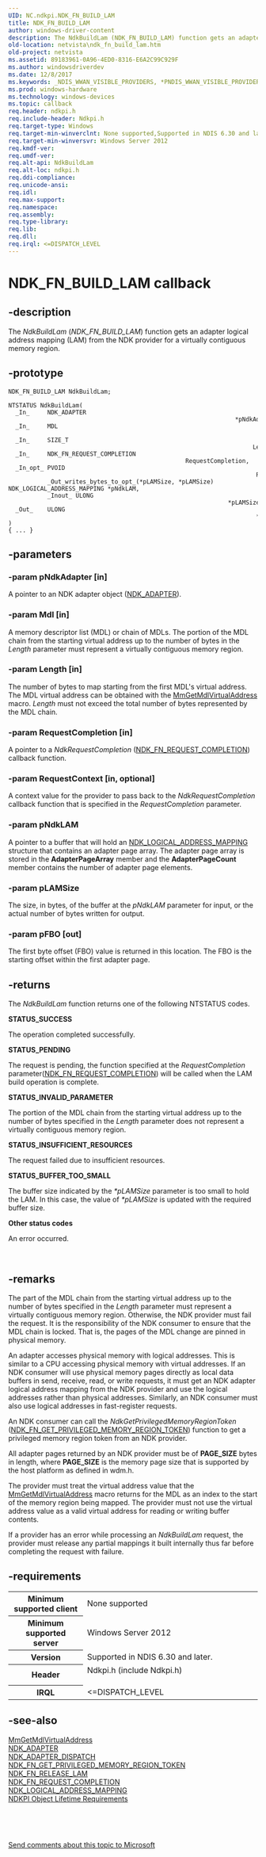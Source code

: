```yaml
---
UID: NC.ndkpi.NDK_FN_BUILD_LAM
title: NDK_FN_BUILD_LAM
author: windows-driver-content
description: The NdkBuildLam (NDK_FN_BUILD_LAM) function gets an adapter logical address mapping (LAM) from the NDK provider for a virtually contiguous memory region.
old-location: netvista\ndk_fn_build_lam.htm
old-project: netvista
ms.assetid: 89183961-0A96-4ED0-8316-E6A2C99C929F
ms.author: windowsdriverdev
ms.date: 12/8/2017
ms.keywords: _NDIS_WWAN_VISIBLE_PROVIDERS, *PNDIS_WWAN_VISIBLE_PROVIDERS, NDIS_WWAN_VISIBLE_PROVIDERS
ms.prod: windows-hardware
ms.technology: windows-devices
ms.topic: callback
req.header: ndkpi.h
req.include-header: Ndkpi.h
req.target-type: Windows
req.target-min-winverclnt: None supported,Supported in NDIS 6.30 and later.
req.target-min-winversvr: Windows Server 2012
req.kmdf-ver: 
req.umdf-ver: 
req.alt-api: NdkBuildLam
req.alt-loc: ndkpi.h
req.ddi-compliance: 
req.unicode-ansi: 
req.idl: 
req.max-support: 
req.namespace: 
req.assembly: 
req.type-library: 
req.lib: 
req.dll: 
req.irql: <=DISPATCH_LEVEL
---
```


# NDK_FN_BUILD_LAM callback



## -description
The <i>NdkBuildLam</i> (<i>NDK_FN_BUILD_LAM</i>) function gets an adapter logical address mapping (LAM) from the NDK provider for a virtually contiguous memory region.



## -prototype

````
NDK_FN_BUILD_LAM NdkBuildLam;

NTSTATUS NdkBuildLam(
  _In_     NDK_ADAPTER                                                                 *pNdkAdapter,
  _In_     MDL                                                                         *Mdl,
  _In_     SIZE_T                                                                      Length,
  _In_     NDK_FN_REQUEST_COMPLETION                                                   RequestCompletion,
  _In_opt_ PVOID                                                                       RequestContext,
           _Out_writes_bytes_to_opt_(*pLAMSize, *pLAMSize) NDK_LOGICAL_ADDRESS_MAPPING *pNdkLAM,
           _Inout_ ULONG                                                               *pLAMSize,
  _Out_    ULONG                                                                       *pFBO
)
{ ... }
````


## -parameters

### -param pNdkAdapter [in]

A pointer to an NDK adapter object (<a href="netvista.ndk_adapter">NDK_ADAPTER</a>).



### -param Mdl [in]

 A memory descriptor list (MDL) or chain of MDLs. The portion of the MDL chain from the starting virtual address up to the number of bytes in the  <i>Length</i> parameter must represent a virtually contiguous memory region.


### -param Length [in]

The number of bytes to map starting from the first MDL's virtual address.  The MDL virtual address can be obtained with the <a href="https://msdn.microsoft.com/library/windows/hardware/ff554539">MmGetMdlVirtualAddress</a> macro. <i>Length</i> must not exceed the total number of bytes represented by the MDL chain.


### -param RequestCompletion [in]

A pointer to a <i>NdkRequestCompletion</i> (<a href="..\ndkpi\nc-ndkpi-ndk_fn_request_completion.md">NDK_FN_REQUEST_COMPLETION</a>) callback function.


### -param RequestContext [in, optional]

A context value for the provider to pass back to the <i>NdkRequestCompletion</i> callback function that is specified in the <i>RequestCompletion</i> parameter.


### -param pNdkLAM 

A pointer to a buffer that will hold an <a href="netvista.ndk_logical_address_mapping">NDK_LOGICAL_ADDRESS_MAPPING</a>  structure that contains an adapter page array. The  adapter page array is stored  in the <b>AdapterPageArray</b> member and the <b>AdapterPageCount</b> member contains the number of adapter page elements.


### -param pLAMSize 

The size, in bytes, of the buffer at the <i>pNdkLAM</i> parameter for input, or the actual number of bytes written for output.


### -param pFBO [out]

The first byte offset (FBO) value is returned in this location. The FBO is the starting offset within the first adapter page.


## -returns
The 
     <i>NdkBuildLam</i> function returns one of the following NTSTATUS codes.
<dl>
<dt><b>STATUS_SUCCESS</b></dt>
</dl>The operation completed successfully.
<dl>
<dt><b>STATUS_PENDING</b></dt>
</dl>The request is pending, the function specified at the <i>RequestCompletion</i>  parameter(<a href="..\ndkpi\nc-ndkpi-ndk_fn_request_completion.md">NDK_FN_REQUEST_COMPLETION</a>) will be called when the LAM build operation is complete.
<dl>
<dt><b>STATUS_INVALID_PARAMETER</b></dt>
</dl>The portion of the MDL chain from the starting virtual address up to the number of bytes specified in the  <i>Length</i> parameter does not represent a virtually contiguous memory region. 
<dl>
<dt><b>STATUS_INSUFFICIENT_RESOURCES</b></dt>
</dl>The  request failed due to insufficient resources. 
<dl>
<dt><b>STATUS_BUFFER_TOO_SMALL</b></dt>
</dl>The buffer size indicated by  the <i>*pLAMSize</i> parameter is too small to hold the LAM.  In this case, the value of <i>*pLAMSize</i> is updated with the required buffer size. 
<dl>
<dt><b>Other status codes</b></dt>
</dl>An error occurred. 

 


## -remarks
The part of the MDL chain from the starting virtual address up to the number of bytes specified in the  <i>Length</i> parameter must represent a virtually contiguous memory region. Otherwise, the NDK provider must fail the request. It is the responsibility of the NDK consumer to ensure that the MDL chain is locked. That is, the pages of the MDL change are pinned in physical memory.

An adapter accesses physical memory with logical addresses. This is similar to a CPU accessing physical memory with virtual addresses. If an NDK consumer will use physical memory pages directly as local data buffers in send, receive, read, or write requests,  it must get an NDK adapter logical address mapping from the NDK provider and use the logical addresses rather than physical addresses. Similarly, an NDK consumer must also use logical addresses in fast-register requests.

An NDK consumer can call  the <i>NdkGetPrivilegedMemoryRegionToken</i> (<a href="..\ndkpi\nc-ndkpi-ndk_fn_get_privileged_memory_region_token.md">NDK_FN_GET_PRIVILEGED_MEMORY_REGION_TOKEN</a>) function to  get a privileged memory region token from an NDK provider. 

All adapter pages returned by an NDK provider must be of <b>PAGE_SIZE</b> bytes in length, where <b>PAGE_SIZE</b> is the memory page size that is supported by the host platform as defined in wdm.h.

The provider must treat the virtual address value that the  <a href="https://msdn.microsoft.com/library/windows/hardware/ff554539">MmGetMdlVirtualAddress</a>   macro returns for the MDL as an index to the start of the memory region being mapped. The provider must not use the virtual address value as a valid virtual address for reading or writing buffer contents.

If a provider has an error while processing an <i>NdkBuildLam</i> request, the provider must release any partial mappings it built internally thus far before completing the request with failure.


## -requirements
<table>
<tr>
<th width="30%">
Minimum supported client

</th>
<td width="70%">
None supported

</td>
</tr>
<tr>
<th width="30%">
Minimum supported server

</th>
<td width="70%">
Windows Server 2012

</td>
</tr>
<tr>
<th width="30%">
Version

</th>
<td width="70%">
Supported in NDIS 6.30 and later.

</td>
</tr>
<tr>
<th width="30%">
Header

</th>
<td width="70%">
<dl>
<dt>Ndkpi.h (include Ndkpi.h)</dt>
</dl>
</td>
</tr>
<tr>
<th width="30%">
IRQL

</th>
<td width="70%">
&lt;=DISPATCH_LEVEL

</td>
</tr>
</table>

## -see-also
<dl>
<dt>
<a href="https://msdn.microsoft.com/library/windows/hardware/ff554539">MmGetMdlVirtualAddress</a>
</dt>
<dt>
<a href="netvista.ndk_adapter">NDK_ADAPTER</a>
</dt>
<dt>
<a href="netvista.ndk_adapter_dispatch">NDK_ADAPTER_DISPATCH</a>
</dt>
<dt>
<a href="..\ndkpi\nc-ndkpi-ndk_fn_get_privileged_memory_region_token.md">NDK_FN_GET_PRIVILEGED_MEMORY_REGION_TOKEN</a>
</dt>
<dt>
<a href="..\ndkpi\nc-ndkpi-ndk_fn_release_lam.md">NDK_FN_RELEASE_LAM</a>
</dt>
<dt>
<a href="..\ndkpi\nc-ndkpi-ndk_fn_request_completion.md">NDK_FN_REQUEST_COMPLETION</a>
</dt>
<dt>
<a href="netvista.ndk_logical_address_mapping">NDK_LOGICAL_ADDRESS_MAPPING</a>
</dt>
<dt>
<a href="netvista.ndkpi_object_lifetime_requirements">NDKPI Object Lifetime Requirements</a>
</dt>
</dl>
 

 

<a href="mailto:wsddocfb@microsoft.com?subject=Documentation%20feedback [netvista\netvista]:%20NDK_FN_BUILD_LAM callback function%20 RELEASE:%20(12/8/2017)&amp;body=%0A%0APRIVACY STATEMENT%0A%0AWe use your feedback to improve the documentation. We don't use your email address for any other purpose, and we'll remove your email address from our system after the issue that you're reporting is fixed. While we're working to fix this issue, we might send you an email message to ask for more info. Later, we might also send you an email message to let you know that we've addressed your feedback.%0A%0AFor more info about Microsoft's privacy policy, see http://privacy.microsoft.com/en-us/default.aspx." title="Send comments about this topic to Microsoft">Send comments about this topic to Microsoft</a>

